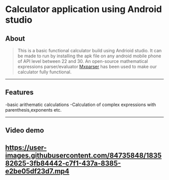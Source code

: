 # Calculator application using Android studio

## About
>This is a basic functional calculator build using Andrioid studio. It can be made to run by installing the apk file on any android mobile phone of API level between 22 and 30. An open-source mathematical expressions parser/evaluator [Mxparser](https://mathparser.org) has been used to make our calculator fully functional.
---
## Features
-basic arithematic calculations
-Calculation of complex expressions with parenthesis,exponents etc.

---
## Video demo


https://user-images.githubusercontent.com/84735848/183582625-3fb84442-c7f1-437a-8385-e2be05df23d7.mp4
---

